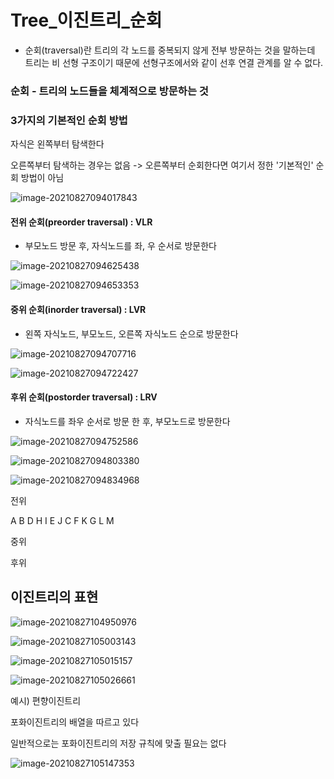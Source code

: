 # Tree\_이진트리_순회

- 순회(traversal)란 트리의 각 노드를 중복되지 않게 전부 방문하는 것을 말하는데 트리는 비 선형 구조이기 때문에 선형구조에서와 같이 선후 연결 관계를 알 수 없다.





### 순회 - 트리의 노드들을 체계적으로 방문하는 것



### 3가지의 기본적인 순회 방법

자식은 왼쪽부터 탐색한다

오른쪽부터 탐색하는 경우는 없음 -> 오른쪽부터 순회한다면 여기서 정한 '기본적인' 순회 방법이 아님 

![image-20210827094017843](photo/image-20210827094017843.png)

#### 전위 순회(preorder traversal) : VLR

- 부모노드 방문 후, 자식노드를 좌, 우 순서로 방문한다

![image-20210827094625438](photo/image-20210827094625438.png)

![image-20210827094653353](photo/image-20210827094653353.png)



#### 중위 순회(inorder traversal) : LVR

- 왼쪽 자식노드, 부모노드, 오른쪽 자식노드 순으로 방문한다

![image-20210827094707716](photo/image-20210827094707716.png)

![image-20210827094722427](photo/image-20210827094722427.png)

#### 후위 순회(postorder traversal) : LRV

- 자식노드를 좌우 순서로 방문 한 후, 부모노드로 방문한다

![image-20210827094752586](photo/image-20210827094752586.png)

![image-20210827094803380](photo/image-20210827094803380.png)





![image-20210827094834968](photo/image-20210827094834968.png)

전위

A B D H I E J C F K G L M

중위



후위







## 이진트리의 표현

![image-20210827104950976](photo/image-20210827104950976.png)

![image-20210827105003143](photo/image-20210827105003143.png)



![image-20210827105015157](photo/image-20210827105015157.png)



![image-20210827105026661](photo/image-20210827105026661.png)

예시) 편향이진트리

포화이진트리의 배열을 따르고 있다

일반적으로는 포화이진트리의 저장 규칙에 맞출 필요는 없다

![image-20210827105147353](photo/image-20210827105147353.png)



